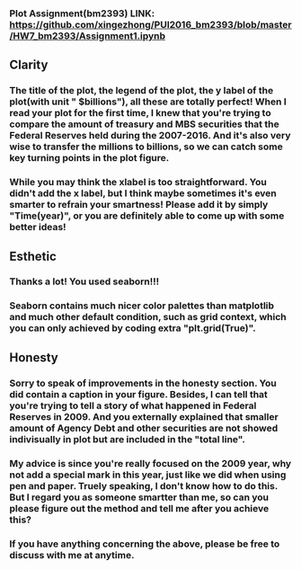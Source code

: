 ### Plot Assignment(bm2393) LINK: https://github.com/xingezhong/PUI2016_bm2393/blob/master/HW7_bm2393/Assignment1.ipynb

## Clarity
### The title of the plot, the legend of the plot, the y label of the plot(with unit " $billions"), all these are totally perfect! When I read your plot for the first time, I knew that you're trying to compare the amount of treasury and MBS securities that the Federal Reserves held during the 2007-2016. And it's also very wise to transfer the millions to billions, so we can catch some key turning points in the plot figure.
### While you may think the xlabel is too straightforward. You didn't add the x label, but I think maybe sometimes it's even smarter to refrain your smartness! Please add it by simply "Time(year)", or you are definitely able to come up with some better ideas!

## Esthetic
### Thanks a lot! You used seaborn!!!
### Seaborn contains much nicer color palettes than matplotlib and much other default condition, such as grid context, which you can only achieved by coding extra "plt.grid(True)".

## Honesty
### Sorry to speak of improvements in the honesty section. You did contain a caption in your figure. Besides, I can tell that you're trying to tell a story of what happened in Federal Reserves in 2009. And you externally explained that smaller amount of Agency Debt and other securities are not showed indivisually in plot but are included in the "total line".
### My advice is since you're really focused on the 2009 year, why not add a special mark in this year, just like we did when using pen and paper. Truely speaking, I don't know how to do this. But I regard you as someone smartter than me, so can you please figure out the method and tell me after you achieve this?


### If you have anything concerning the above, please be free to discuss with me at anytime.
